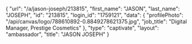 {
    "url": "\/a\/jason-joseph\/213815",
    "first_name": "JASON",
    "last_name": "JOSEPH",
    "id": "213815",
    "login_id": "1759121",
    "data": {
        "profilePhoto": "\/api\/canvas\/logo\/788610892-0.8849278621375.jpg",
        "job_title": "Digital Manager,  Prestige Cosmetics"
    },
    "type": "captivate",
    "layout": "ambassador",
    "title": "JASON JOSEPH"
}